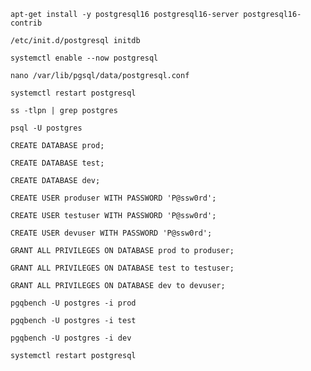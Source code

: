 
```
apt-get install -y postgresql16 postgresql16-server postgresql16-contrib
```

```
/etc/init.d/postgresql initdb
```

```
systemctl enable --now postgresql
```

```
nano /var/lib/pgsql/data/postgresql.conf
```

```
systemctl restart postgresql
```

```
ss -tlpn | grep postgres
```

```
psql -U postgres
```

```
CREATE DATABASE prod;
```
```
CREATE DATABASE test;
```
```
CREATE DATABASE dev;
```

```
CREATE USER produser WITH PASSWORD 'P@ssw0rd';
```
```
CREATE USER testuser WITH PASSWORD 'P@ssw0rd';
```
```
CREATE USER devuser WITH PASSWORD 'P@ssw0rd';
```

```
GRANT ALL PRIVILEGES ON DATABASE prod to produser;
```
```
GRANT ALL PRIVILEGES ON DATABASE test to testuser;
```
```
GRANT ALL PRIVILEGES ON DATABASE dev to devuser;
```

```
pgqbench -U postgres -i prod
```
```
pgqbench -U postgres -i test
```
```
pgqbench -U postgres -i dev
```

```
systemctl restart postgresql
```
